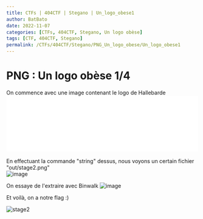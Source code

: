 ```yaml
---
title: CTFs | 404CTF | Stegano | Un_logo_obese1
author: BatBato
date: 2022-11-07
categories: [CTFs, 404CTF, Stegano, Un logo obèse]
tags: [CTF, 404CTF, Stegano]
permalink: /CTFs/404CTF/Stegano/PNG_Un_logo_obese/Un_logo_obese1
---
```


# PNG : Un logo obèse 1/4

On commence avec une image contenant le logo de Hallebarde 
 ![image](https://github.com/Nouman404/404CTF_2022/blob/main/Stegano/steg.png)
 

En effectuant la commande "string" dessus, nous voyons un certain fichier "out/stage2.png"  
 ![image](https://user-images.githubusercontent.com/73934639/174495612-10816276-1bc8-4795-884f-f25163f9a170.png)


 
On essaye de l'extraire avec Binwalk 
 ![image](https://user-images.githubusercontent.com/73934639/174495715-862272a2-042c-4109-8bfa-cb9f47fd78cc.png)


 
Et voilà, on a notre flag :)  

![stage2](https://user-images.githubusercontent.com/73934639/174495794-95dbfa77-4d2f-4bb7-a53d-4a1ea81f1eb4.png)
